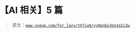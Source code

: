 # 【AI 相关】5 篇

> 原文：[`www.yuque.com/for_lazy/thfiu8/yy0pnbx3gn1g2i3w`](https://www.yuque.com/for_lazy/thfiu8/yy0pnbx3gn1g2i3w)

